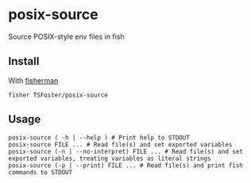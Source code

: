 # posix-source

Source POSIX-style env files in fish

## Install

With [fisherman]

```
fisher TSFoster/posix-source
```

## Usage

```fish
posix-source ( -h | --help ) # Print help to STDOUT
posix-source FILE ... # Read file(s) and set exported variables
posix-source (-n | --no-interpret) FILE ... # Read file(s) and set exported variables, treating variables as literal strings
posix-source (-p | --print) FILE ... # Read file(s) and print fish commands to STDOUT
```

[fisherman]: https://github.com/fisherman/fisherman
